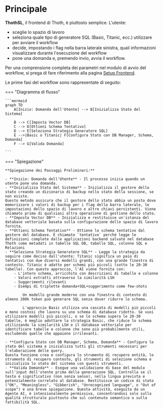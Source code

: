 # Principale

**ThothSL**, il frontend di Thoth, è piuttosto semplice. L'utente:

  - sceglie lo spazio di lavoro
  - seleziona quale tipo di generatore SQL (Basic, Titanic, ecc.) utilizzare per avviare il workflow
  - decide, impostando i flag nella barra laterale sinistra, quali informazioni visualizzare durante l'esecuzione del workflow
  - pone una domanda e, premendo invio, avvia il workflow.

Per una comprensione completa dei parametri nel modulo di avvio del workflow, si prega di fare riferimento alla pagina [Setup Frontend](../3.1-setup/3.1.0-setup_process.md).

Le prime fasi del workflow sono rappresentate di seguito:

=== "Diagramma di flusso"

    ```mermaid
    graph TD
        A[Inizio: Domanda dell'Utente] --> B[Inizializza Stato del Sistema]

        B --> C[Imposta Vector DB]
        C --> D[Ottieni Schema Tentativo]
        D --> E[Seleziona Strategia Generatore SQL]
        E -->|Basic o Titanic| F[Configura Stato con DB Manager, Schema, Domanda]
        F --> G[Valida Domanda]

    ```

=== "Spiegazione"

    **Spiegazione dei Passaggi Preliminari:**

    - **Inizio: Domanda dell'Utente** - Il processo inizia quando un utente pone una domanda.
    - **Inizializza Stato del Sistema** - Inizializza il gestore dello stato creando un dizionario di backup nello stato della sessione, se non esiste.     
    Questo metodo assicura che il gestore dello stato abbia un posto dove memorizzare i valori di backup per i flag della barra laterale, le impostazioni dello spazio di lavoro e altre chiavi persistenti. Viene chiamato prima di qualsiasi altra operazione di gestione dello stato.
    - **Imposta Vector DB** - Inizializza e restituisce un'istanza del database vettoriale basata sulla configurazione dello spazio di lavoro fornita.
    - **Ottieni Schema Tentativo** - Ottiene lo schema tentativo dal gestore del database. È chiamato `tentativo` perché legge le definizioni complete dalle applicazioni backend salvate nel database Thoth come metadati in tabelle SQL DB, tabelle SQL, colonne SQL e Relazioni
    - **Seleziona Strategia Generatore SQL** - Legge la strategia da seguire come deciso dall'utente: Titanic significa un paio di tentativi con due diversi modelli grandi, con una grande finestra di contesto. Titanic è adatto per schemi più piccoli (sotto le 20-30 tabelle). Con questo approccio, l'AI viene fornita con:
        - L'intero schema, arricchito con descrizioni di tabelle e colonne
        - Valori estratti attraverso la similarità LSH
        - Suggerimenti rilevanti
        - Esempi di triplette domanda+SQL+suggerimento come few-shots
        
            Un modello grande moderno con una finestra di contesto di almeno 200k token può generare SQL senza dover ridurre lo schema. 
            
            L'approccio Basic utilizza una cascata di modelli più piccoli e meno costosi che lavora su uno schema di database ridotto. Se vuoi utilizzare modelli più piccoli, o se lo schema supera le 20-30 tabelle, è meglio adottare la strategia Basic, che riduce lo schema utilizzando la similarità LSH e il database vettoriale per identificare tabelle e colonne che sono più probabilmente utili, escludendo quelle che appaiono irrilevanti.
    
    - **Configura Stato con DB Manager, Schema, Domanda** - Configura lo stato del sistema e inizializza tutti gli strumenti necessari per l'elaborazione delle query.
    Questa funzione crea e configura lo strumento di recupero entità, lo strumento di recupero contesto, gli strumenti di selezione schema e inizializza lo stato del sistema con questi strumenti.
    - **Valida Domanda** - Esegue una validazione di base del modulo sull'input dell'utente prima della generazione SQL. Controlla se il testo è significativo (non senza senso), nella lingua prevista e potenzialmente correlato al database. Restituisce un codice di stato ("OK", "Meaningless", "Gibberish", "Unrecognized language", o "Out of scope") e una breve spiegazione. Questa attività, eseguita da un Agente AI, è intenzionalmente permissiva, concentrandosi solo sulla qualità strutturale piuttosto che sul contenuto semantico o sulla fattibilità SQL.